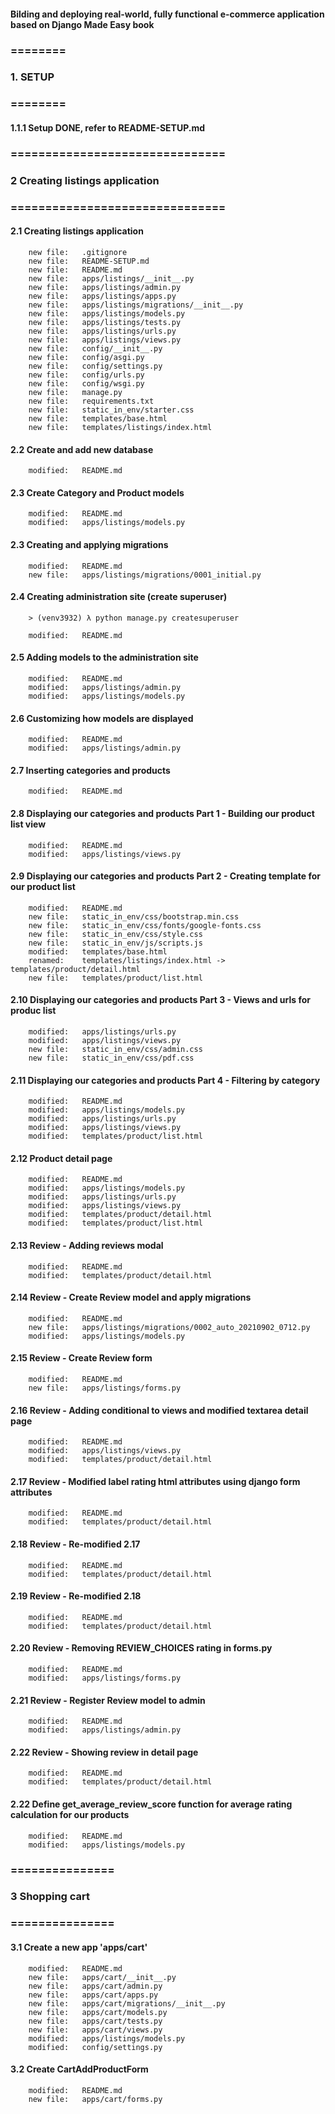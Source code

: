 #### Bilding and deploying real-world, fully functional e-commerce application based on Django Made Easy book


### ========
### 1. SETUP
### ========


#### 1.1.1 Setup DONE, refer to README-SETUP.md


### ===============================
### 2 Creating listings application
### ===============================


#### 2.1 Creating listings application

        new file:   .gitignore
        new file:   README-SETUP.md
        new file:   README.md
        new file:   apps/listings/__init__.py
        new file:   apps/listings/admin.py
        new file:   apps/listings/apps.py
        new file:   apps/listings/migrations/__init__.py
        new file:   apps/listings/models.py
        new file:   apps/listings/tests.py
        new file:   apps/listings/urls.py
        new file:   apps/listings/views.py
        new file:   config/__init__.py
        new file:   config/asgi.py
        new file:   config/settings.py
        new file:   config/urls.py
        new file:   config/wsgi.py
        new file:   manage.py
        new file:   requirements.txt
        new file:   static_in_env/starter.css
        new file:   templates/base.html
        new file:   templates/listings/index.html


#### 2.2 Create and add new database

        modified:   README.md


#### 2.3 Create Category and Product models

        modified:   README.md
        modified:   apps/listings/models.py


#### 2.3 Creating and applying migrations

        modified:   README.md
        new file:   apps/listings/migrations/0001_initial.py


#### 2.4 Creating administration site (create superuser)

        > (venv3932) λ python manage.py createsuperuser

        modified:   README.md


#### 2.5 Adding models to the administration site

        modified:   README.md
        modified:   apps/listings/admin.py
        modified:   apps/listings/models.py


#### 2.6 Customizing how models are displayed

        modified:   README.md
        modified:   apps/listings/admin.py


#### 2.7 Inserting categories and products

        modified:   README.md


#### 2.8 Displaying our categories and products Part 1 - Building our product list view

        modified:   README.md
        modified:   apps/listings/views.py


#### 2.9 Displaying our categories and products Part 2 - Creating template for our product list

        modified:   README.md
        new file:   static_in_env/css/bootstrap.min.css
        new file:   static_in_env/css/fonts/google-fonts.css
        new file:   static_in_env/css/style.css
        new file:   static_in_env/js/scripts.js
        modified:   templates/base.html
        renamed:    templates/listings/index.html -> templates/product/detail.html
        new file:   templates/product/list.html


#### 2.10 Displaying our categories and products Part 3 - Views and urls for produc list

        modified:   apps/listings/urls.py
        modified:   apps/listings/views.py
        new file:   static_in_env/css/admin.css
        new file:   static_in_env/css/pdf.css        


#### 2.11 Displaying our categories and products Part 4 -  Filtering by category

        modified:   README.md
        modified:   apps/listings/models.py
        modified:   apps/listings/urls.py
        modified:   apps/listings/views.py
        modified:   templates/product/list.html


#### 2.12 Product detail page

        modified:   README.md
        modified:   apps/listings/models.py
        modified:   apps/listings/urls.py
        modified:   apps/listings/views.py
        modified:   templates/product/detail.html
        modified:   templates/product/list.html


#### 2.13 Review - Adding reviews modal

        modified:   README.md
        modified:   templates/product/detail.html


#### 2.14 Review - Create Review model and apply migrations

        modified:   README.md
        new file:   apps/listings/migrations/0002_auto_20210902_0712.py
        modified:   apps/listings/models.py


#### 2.15 Review - Create Review form

        modified:   README.md
        new file:   apps/listings/forms.py


#### 2.16 Review - Adding conditional to views and modified textarea detail page

        modified:   README.md
        modified:   apps/listings/views.py
        modified:   templates/product/detail.html


#### 2.17 Review - Modified label rating html attributes using django form attributes
        
        modified:   README.md
        modified:   templates/product/detail.html


#### 2.18 Review - Re-modified 2.17 

        modified:   README.md
        modified:   templates/product/detail.html


#### 2.19 Review - Re-modified 2.18

        modified:   README.md
        modified:   templates/product/detail.html


#### 2.20 Review - Removing REVIEW_CHOICES rating in forms.py

        modified:   README.md
        modified:   apps/listings/forms.py


#### 2.21 Review - Register Review model to admin

        modified:   README.md
        modified:   apps/listings/admin.py


#### 2.22 Review - Showing review in detail page

        modified:   README.md
        modified:   templates/product/detail.html


#### 2.22 Define get_average_review_score function for average rating calculation for our products

        modified:   README.md
        modified:   apps/listings/models.py


### ===============
### 3 Shopping cart
### ===============


#### 3.1 Create a new app 'apps/cart'

        modified:   README.md
        new file:   apps/cart/__init__.py
        new file:   apps/cart/admin.py
        new file:   apps/cart/apps.py
        new file:   apps/cart/migrations/__init__.py
        new file:   apps/cart/models.py
        new file:   apps/cart/tests.py
        new file:   apps/cart/views.py
        modified:   apps/listings/models.py
        modified:   config/settings.py


#### 3.2 Create CartAddProductForm

        modified:   README.md
        new file:   apps/cart/forms.py



